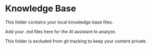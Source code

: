 # Knowledge Base

This folder contains your local knowledge base files.

Add your .md files here for the AI assistant to analyze.

This folder is excluded from git tracking to keep your content private.
